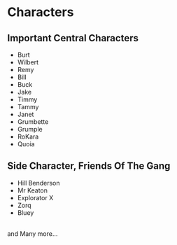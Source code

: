 Characters
===============


Important Central Characters
-------------------------------

- Burt
- Wilbert
- Remy
- Bill
- Buck
- Jake
- Timmy
- Tammy
- Janet
- Grumbette
- Grumple
- RoKara
- Quoia


Side Character, Friends Of The Gang
--------------------------------------
- Hill Benderson
- Mr Keaton
- Explorator X
- Zorq
- Bluey
<br>
and Many more...













